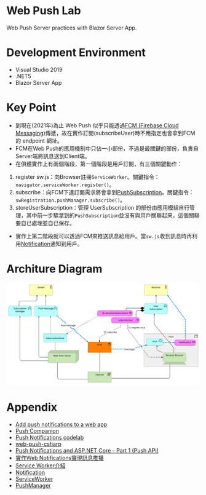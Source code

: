 # Web Push Lab
Web Push Server practices with Blazor Server App.

# Development Environment
* Visual Studio 2019
* .NET5
* Blazor Server App

# Key Point
* 到現在(2021年)為止 Web Push 似乎只能透過[FCM (Firebase Cloud Messaging)](https://firebase.google.com/docs/cloud-messaging)傳遞，故在實作訂閱(subscribeUser)時不用指定也會拿到FCM的 endpoint 網址。
* FCM在Web Push的應用機制中只佔一小部份，不過是最關鍵的部份，負責自Server端將訊息送到Client端。
* 在俱體實作上有兩個階段，第一個階段是用戶訂閱，有三個關鍵動作：
 1. register sw.js：向Browser註冊`ServiceWorker`。關鍵指令：`navigator.serviceWorker.register()`。
 2. subscribe：向FCM下達訂閱需求將會拿到[PushSubscription](https://developer.mozilla.org/en-US/docs/Web/API/PushSubscription)。關鍵指令：`swRegistration.pushManager.subscribe()`。
 3. storeUserSubscription：管理 UserSubscription 的部份由應用模組自行管理，其中前一步驟拿到的`PushSubscription`並沒有與用戶關聯起來，這個關聯要自已處理並自已保存。
* 實作上第二階段就可以透過FCM來推送訊息給用戶。當`sw.js`收到訊息時再利用[Notification](https://developer.mozilla.org/zh-TW/docs/Web/API/notification)通知到用戶。

# Architure Diagram
![Web Push Server Architecture](https://github.com/relyky/WebPushLab/blob/main/doc/Web%20Push%20Server%20Architecture.svg)

# Appendix
* [Add push notifications to a web app](https://codelabs.developers.google.com/codelabs/push-notifications/#0)
* [Push Companion](https://web-push-codelab.glitch.me/)
* [Push Notifications codelab](https://github.com/GoogleChromeLabs/web-push-codelab)
* [web-push-csharp](https://github.com/web-push-libs/web-push-csharp)
* [Push Notifications and ASP.NET Core - Part 1 (Push API)](https://www.tpeczek.com/2017/12/push-notifications-and-aspnet-core-part.html?m=1)
* [實作Web Notifications實現訊息推播](https://blog.gofa.cloud/Article/post/aDJN2aJ1#%E8%A8%82%E9%96%B1Push%E4%B8%A6%E8%A8%98%E9%8C%84%E8%A8%82%E9%96%B1%E8%B3%87%E8%A8%8A)
* [Service Worker介紹](https://cythilya.github.io/2017/07/16/service-worker/)
* [Notification](https://developer.mozilla.org/en-US/docs/Web/API/Notification)
* [ServiceWorker](https://developer.mozilla.org/en-US/docs/Web/API/ServiceWorker)
* [PushManager](https://developer.mozilla.org/en-US/docs/Web/API/PushManager)
